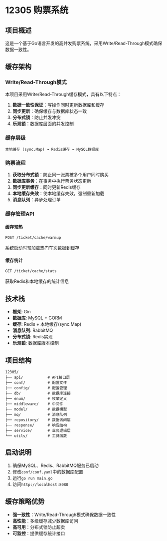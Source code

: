 # 12305 购票系统

## 项目概述
这是一个基于Go语言开发的高并发购票系统，采用Write/Read-Through模式确保数据一致性。

## 缓存架构

### Write/Read-Through模式
本项目采用Write/Read-Through缓存模式，具有以下特点：

1. **数据一致性保证**：写操作同时更新数据库和缓存
2. **同步更新**：确保缓存与数据库状态一致
3. **分布式锁**：防止并发冲突
4. **乐观锁**：数据库层面的并发控制

### 缓存层级
```
本地缓存 (sync.Map) → Redis缓存 → MySQL数据库
```

### 购票流程
1. **获取分布式锁**：防止同一张票被多个用户同时购买
2. **数据库事务**：在事务中执行票务状态更新
3. **同步更新缓存**：同时更新Redis缓存
4. **本地缓存失效**：使本地缓存失效，强制重新加载
5. **消息队列**：异步处理订单

### 缓存管理API

#### 缓存预热
```bash
POST /ticket/cache/warmup
```
系统启动时预加载热门车次数据到缓存

#### 缓存统计
```bash
GET /ticket/cache/stats
```
获取Redis和本地缓存的统计信息

## 技术栈
- **框架**: Gin
- **数据库**: MySQL + GORM
- **缓存**: Redis + 本地缓存(sync.Map)
- **消息队列**: RabbitMQ
- **分布式锁**: Redis实现
- **乐观锁**: 数据库版本控制

## 项目结构
```
12305/
├── api/           # API接口层
├── conf/          # 配置文件
├── config/        # 配置管理
├── db/            # 数据库连接
├── enum/          # 枚举定义
├── middleware/    # 中间件
├── model/         # 数据模型
├── mq/            # 消息队列
├── repository/    # 数据访问层
├── response/      # 响应结构
├── service/       # 业务逻辑层
└── utils/         # 工具函数
```

## 启动说明
1. 确保MySQL、Redis、RabbitMQ服务已启动
2. 修改`conf/conf.yaml`中的数据库配置
3. 运行`go run main.go`
4. 访问`http://localhost:8080`

## 缓存策略优势
- **强一致性**：Write/Read-Through模式确保数据一致性
- **高性能**：多级缓存减少数据库访问
- **高可用**：分布式锁防止超卖
- **可监控**：提供缓存统计接口